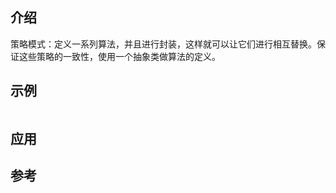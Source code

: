 ## 介绍
策略模式：定义一系列算法，并且进行封装，这样就可以让它们进行相互替换。保证这些策略的一致性，使用一个抽象类做算法的定义。

## 示例
```javascript

```

## 应用

## 参考